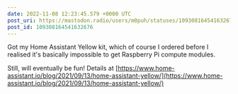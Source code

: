 ```yaml
---
date: 2022-11-08 12:23:45.579 +0000 UTC
post_uri: https://mastodon.radio/users/m0puh/statuses/109308164541632676
post_id: 109308164541632676
---
```

Got my Home Assistant Yellow kit, which of course I ordered before I realised it's basically impossible to get Raspberry Pi compute modules.

Still, will eventually be fun! Details at [https://www.home-assistant.io/blog/2021/09/13/home-assistant-yellow/](https://www.home-assistant.io/blog/2021/09/13/home-assistant-yellow/)


